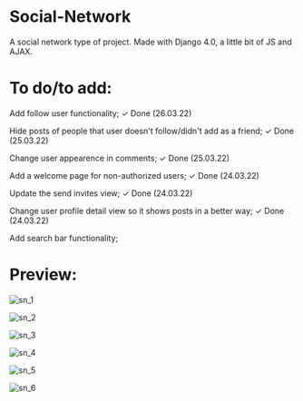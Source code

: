 # Social-Network

A social network type of project. Made with Django 4.0, a little bit of JS and AJAX.

# To do/to add:

Add follow user functionality;
✓ Done (26.03.22)

Hide posts of people that user doesn't follow/didn't add as a friend;
✓ Done (25.03.22)

Change user appearence in comments;
✓ Done (25.03.22)

Add a welcome page for non-authorized users;
✓ Done (24.03.22)

Update the send invites view;
✓ Done (24.03.22)

Change user profile detail view so it shows posts in a better way;
✓ Done (24.03.22)

Add search bar functionality;

# Preview:

![sn_1](https://user-images.githubusercontent.com/86254474/159959892-ee0156d4-2a27-4f24-9e4c-67289ec0e033.png)

![sn_2](https://user-images.githubusercontent.com/86254474/159959898-6376fd36-f86e-46ad-a478-3272f2a279d2.png)

![sn_3](https://user-images.githubusercontent.com/86254474/159959907-48101f45-c10e-4282-a5b4-701473e69e1c.png)

![sn_4](https://user-images.githubusercontent.com/86254474/159959920-d28b734c-c8d0-42fb-8802-9597ef9f5719.png)

![sn_5](https://user-images.githubusercontent.com/86254474/159959931-379a3c72-5005-4af8-9e37-e0a97ee4963d.png)

![sn_6](https://user-images.githubusercontent.com/86254474/159959943-a8ece538-f68d-4f3f-89ec-2dda689d2d4c.png)
